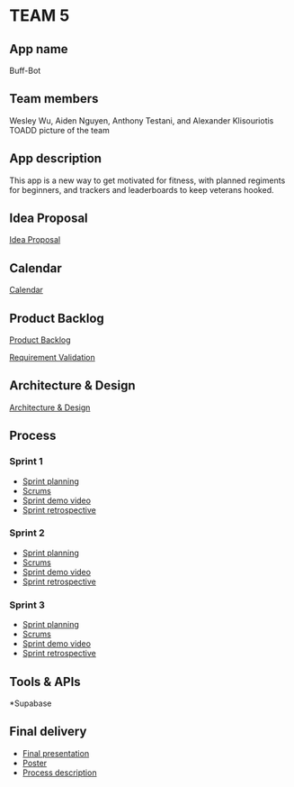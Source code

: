 # TEAM 5

## App name
Buff-Bot
## Team members

Wesley Wu, Aiden Nguyen, Anthony Testani, and Alexander Klisouriotis
TOADD picture of the team

## App description
This app is a new way to get motivated for fitness, with planned regiments for beginners, and trackers and leaderboards to keep veterans hooked.
## Idea Proposal
[Idea Proposal](https://docs.google.com/document/d/1-2mf7BlIIZyr6bSRgUvvQRJEN9nClBOUSZ32IOauevg/edit?usp=sharing)

## Calendar
[Calendar](https://calendar.google.com/calendar/u/0?cid=aXZoMmU3NjhzMjRkdGlxZWYwcXZvbzhxcjBAZ3JvdXAuY2FsZW5kYXIuZ29vZ2xlLmNvbQ)

## Product Backlog
[Product Backlog](https://docs.google.com/spreadsheets/d/1TxxvPksIid2ZLBNWCzeF92_CP9E5pVampBs1OXtXnNs/edit)

[Requirement Validation](https://docs.google.com/document/d/1PRvenuOUbubjQ3gFEUYluQxH_0zGCpESfvwdeY30O3U/edit?usp=sharing)

## Architecture & Design
[Architecture & Design]()

## Process

### Sprint 1

* [Sprint planning]()
* [Scrums](https://drive.google.com/drive/folders/12I36c0Ec8odGg4_dmFaJa_SX8lojU6S7?usp=sharing)
* [Sprint demo video]()
* [Sprint retrospective]()

### Sprint 2
* [Sprint planning](https://docs.google.com/document/d/1TytiRo2TNjF0Jqf9OV2PVUxYqeXs7blXgJwTQWplBLI/edit?usp=sharing)
* [Scrums](https://drive.google.com/drive/folders/1FEgoX0SS-HgIh_fQXXSNncq_SH3XUIkK?usp=sharing)
* [Sprint demo video](https://drive.google.com/file/d/1IDjFpjE0sjw1mHkIvoZT90Itj4KoxwrX/view?usp=sharing)
* [Sprint retrospective](https://docs.google.com/document/d/1CvO2AcHqLs46R4N8GmVSAim1rIt98cPHD8vO_nD2Nv8/edit?usp=sharing)

  
### Sprint 3

* [Sprint planning](https://docs.google.com/document/d/1P4nG1RjxHRmeFRHRZLwBGmXb3zKva8YRLRukHDanl70/edit?usp=sharing)
* [Scrums](https://drive.google.com/drive/folders/1rFaRE4-fISCNYC8GTl70-d2q0JuSjX03?usp=sharing)
* [Sprint demo video](https://drive.google.com/file/d/1Sc-F98nQGLKvODT4WUgb_YTobtoaVTqS/view?usp=sharing)
* [Sprint retrospective](https://docs.google.com/document/d/1S32bCGcO3zlW9dG5hsTH7_DXSBPVUCBRuAqSpv2L6TI/edit?usp=sharing)

## Tools & APIs

*Supabase

## Final delivery

* [Final presentation]()
* [Poster]()
* [Process description]()


